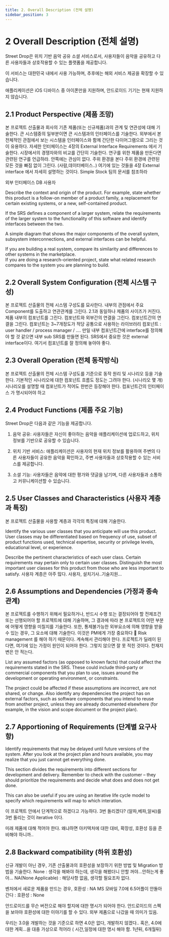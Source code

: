 ```yaml
---
title: 2. Overall Description (전체 설명)
sidebar_position: 3
---
```

# 2	Overall Description (전체 설명)
Street Drop은 위치 기반 음악 공유 소셜 서비스로서, 사용자들이 음악을 공유하고 다른 사용자들과 상호작용할 수 있는 플랫폼을 제공합니다. 

이 서비스는 대한민국 내에서 사용 가능하며, 추후에는 해외 서비스 제공을 확장할 수 있습니다. 

애플리케이션은 iOS 디바이스 중 아이폰만을 지원하며, 안드로이드 기기는 현재 지원하지 않습니다.

## 2.1	Product Perspective (제품 조망)
본 프로젝트 산출물과 회사의 기존 제품(또는 신규제품)과의 관계 및 연관성에 대해 기술한다.
큰 시스템중의 일부분이면 큰 시스템과의 인터페이스를 기술한다.
외부에서 본 전체적인 관점에서 보는 시스템을 인터페이스와 함께 간단한 다이어그램으로 그리는 것이 유용하다.
자세한 인터페이스는 4장의 External Interface Requirements 에서 기술한다.
시장에서의 경쟁자와의 비교를 간단히 기술한다. 연구를 위한 제품을 만든다면 관련된 연구를 언급하라.
안쪽에는 관심이 없다.
주위 환경을 본다 주위 환경에 관련된 모든 것을 빠짐 없이 그린다. (사람,데이터베이스..)
여기에 있는 것들을 4장 External interface 에서 자세히 설명하는 것이다.
Simple Stock 팀의 문서를 참조하라

외부 인터페이스
DB
사용자


Describe the context and origin of the product. For example, state whether this product is a follow-on member of a product family, a replacement for certain existing systems, or a new, self-contained product.

If the SRS defines a component of a larger system, relate the requirements of the larger system to the functionality of this software and identify interfaces between the two.

A simple diagram that shows the major components of the overall system, subsystem interconnections, and external interfaces can be helpful.

If you are building a real system, compare its similarity and differences to other systems in the marketplace.  
If you are doing a research-oriented project, state what related research compares to the system you are planning to build.

## 2.2	Overall System Configuration (전체 시스템 구성)
본 프로젝트 산출물의 전체 시스템 구성도를 묘사한다. 내부의 관점에서 주요 Component를 도출하고 연관관계를 그린다.
2.1과 동일하나 제품의 사이즈가 커진다.
제품 내부의 컴포넌트를 그린다.
컴포넌트와 외부간의 연결을 그린다.
컴포넌트간의 연결을 그린다.
컴포넌트는 3~7개정도가 적당
공통으로 사용하는 라이브러리
컴포넌트 : user handler / process manager / ….
만일 내부 컴포넌트간에 interface를 정의해야 할 것 같으면 내부 sub SRS를 만들면 된다.
SRS에서 중요한 것은 external interface이다.
여기서 컴포넌트를 잘 정의해 놓아야 좋다.

## 2.3	Overall Operation (전체 동작방식)
본 프로젝트 산출물의 전체 시스템 구성도를 기준으로 동작 원리 및 시나리오 등을 기술한다.
기본적인 시나리오에 대한 컴포넌트 흐름도 정도는 그려야 한다. (시나리오 몇 개)
시나리오를 설명할 때 컴포넌트가 적어도 한번은 등장해야 한다.
컴포넌트간의 인터페이스 가 명시되어야 하고

## 2.4	Product Functions (제품 주요 기능)
Street Drop은 다음과 같은 기능을 제공합니다.

1) 음악 공유: 사용자들은 자신이 좋아하는 음악을 애플리케이션에 업로드하고, 위치 정보를 기반으로 공유할 수 있습니다.

2) 위치 기반 서비스: 애플리케이션은 사용자의 현재 위치 정보를 활용하여 주변의 다른 사용자들이 공유한 음악을 확인하고, 주변 사용자들과 상호작용할 수 있는 서비스를 제공합니다.

3) 소셜 기능: 사용자들은 음악에 대한 평가와 댓글을 남기며, 다른 사용자들과 소통하고 커뮤니케이션할 수 있습니다.


## 2.5	User Classes and Characteristics (사용자 계층과 특징)
본 프로젝트 산출물을 사용할 계층과 각각의 특징에 대해 기술한다.

Identify the various user classes that you anticipate will use this product. User classes may be differentiated based on frequency of use, subset of product functions used, technical expertise, security or privilege levels, educational level, or experience.

Describe the pertinent characteristics of each user class. Certain requirements may pertain only to certain user classes. Distinguish the most important user classes for this product from those who are less important to satisfy.
사용자 계층은 아주 많다. 사용자, 설치기사..기술지원…

## 2.6	Assumptions and Dependencies (가정과 종속 관계)
본 프로젝트를 수행하기 위해서 필요하거나, 반드시 수행 또는 결정되어야 할 전제조건 또는 선행되어야 할 프로젝트에 대해 기술하며, 그 결과에 따라 본 프로젝트의 어떤 부분에 어떻게 영향을 미칠지를 기술한다. 또한, 통제불가능한 외부요소에 의해 영향을 받을 수 있는 경우, 그 요소에 대해 기술한다.
이것은 PM에게 가장 중요하다  Risk management 를 해야 하기 때문이다. 계속해서 관리해야 한다.
프로젝트가 딜레이 된다면, 여기에 있는 가정이 원인이 되어야 한다. 그렇지 않으면 잘 못 적힌 것이다.
천재지변은 안 적는다.

List any assumed factors (as opposed to known facts) that could affect the requirements stated in the SRS. These could include third-party or commercial components that you plan to use, issues around the development or operating environment, or constraints.

The project could be affected if these assumptions are incorrect, are not shared, or change. Also identify any dependencies the project has on external factors, such as software components that you intend to reuse from another project, unless they are already documented elsewhere (for example, in the vision and scope document or the project plan).

## 2.7	Apportioning of Requirements (단계별 요구사항)
Identify requirements that may be delayed until future versions of the system.  After you look at the project plan and hours available, you may realize that you just cannot get everything done.

This section divides the requirements into different sections for development and delivery.  Remember to check with the customer – they should prioritize the requirements and decide what does and does not get done.

This can also be useful if you are using an iterative life cycle model to specify which requirements will map to which interation.

이 프로젝트 안에서 단계적으로 하겠다고 가능하다.
3번 돌리겠다?  (알파,베파,알씨)를 3번 돌리는 것이 iterative 이다.

미래 제품에 대해 적어야 한다.
왜냐하면 아키텍처에 대한 대비, 확장성, 호환성 등을 준비해야 하니까..

## 2.8	Backward compatibility (하위 호환성)
신규 개발이 아닌 경우, 기존 산출물과의 호환성을 보장하기 위한 방법 및 Migration 방법을 기술한다.
None : 생각을 해봐야 하는데, 생각을 해봤더니 안할 꺼야…안하는게 좋아…
NA(None Applicable) : 해당사항 없음, 생각할 필요조차 없다.

벤처에서 새로운 제품을 만드는 경우, 호환성 : NA
MS 모바일 7.0에 6.5어플이 안돌아간다 : 호환성 : None

안드로이드를 무슨 버전으로 해야 할지에 대한 명시가 되어야 한다.
안드로이드의 스펙을 보아야 호환성에 대한 이야기를 할 수 있다.
외부 제품으로 나갔을 때 의미가 있음.

우리는 3.0을 개발하는 것을 기준으로 하면
4.0은 없다, 개발하지 않겠다..
혹은, 4.0에 대한 계획…을 대충 가상으로 적어라 ( 시간,일정에 대한 명시 해야 함. 1년뒤, 6개월뒤) 

